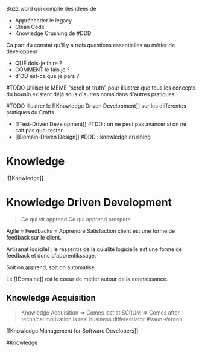 Buzz word qui compile des idées de 
- Appréhender le legacy
- Clean Code
- Knowledge Crushing de #DDD

Ca part du constat qu'il y a trois questions essentielles au métier de développeur

- QUE dois-je faire ?
- COMMENT le fais je ?
- d'OÙ est-ce que je pars ?

#TODO Utiliser le MEME "scroll of truth" pour illustrer que tous les concepts du bousin existent déjà sous d'autres noms dans d'autres pratiques.

#TODO Illustrer le [[Knowledge Driven Development]] sur les différentes pratiques du Crafts
- [[Test-Driven Development]] #TDD : on ne peut pas avancer si on ne sait pas quoi tester
- [[Domain-Driven Design]] #DDD : knowledge crushing

# Knowledge
![[Knowledge]]

# Knowledge Driven Development

> Ce qui vit apprend
> Ce qui apprend prospère

Agile = Feedbacks = Apprendre
Satisfaction client est une forme de feedback sur le client.

Artisanat logicilel : le ressentis de la quialité logicielle est une forme de feedback et donc d'apprentikssage.

Soit on apprend, soit on automatise

Le [[Domaine]] est le coeur de métier autour de la connaissance.

## Knowledge Acquisition

> Knowledge Acquisition
 > => Comes last at SCRUM
 > => Comes after technical motivation
 > is real business differentiator
> #Vaun-Vernon

[[Knowledge Management for Software Developers]]

#Knowledge 
